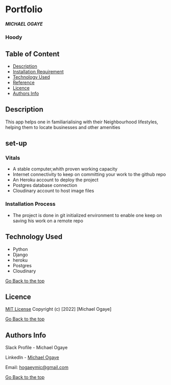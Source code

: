 # Portfolio
##### MICHAEL OGAYE
### Hoody
## Table of Content
+ [Description](#description)
+ [Installation Requirement]( Requisites)
+ [Technology Used](technology-used)
+ [Reference](#reference)
+ [Licence](#licence)
+ [Authors Info](#aut)
## Description
<p>This app helps one in familiarialising with their Neighbourhood lifestyles, helping them to locate businesses and other amenities </p>


## set-up
### Vitals
* A stable computer,whith proven working capacity
* Internet connectivity to keep on committing your work to the github repo
* An Heroku account to deploy the project
* Postgres database connection
* Cloudinary account to host image files

### Installation Process
* The project is done in git initialized environment to enable one keep on saving his work on a remote repo
## Technology Used
* Python
* Django
* heroku
* Postgres
* Cloudinary



  
[Go Back to the top](#portfolio)
## Licence
[MIT License](./LICENSE)
Copyright (c) [2022] [Michael Ogaye]

[Go Back to the top](#portfolio)
## Authors Info
Slack Profile - Michael Ogaye

Linkedln - [Michael Ogaye](https://www.linkedin.com/in/ogaye-michael-279342212/)

Email: hogaeymic@gmail.com

[Go Back to the top](#portfolio)